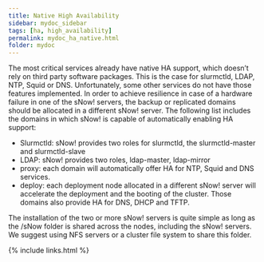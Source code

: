 ```yaml
---
title: Native High Availability
sidebar: mydoc_sidebar
tags: [ha, high_availability]
permalink: mydoc_ha_native.html
folder: mydoc
---
```


The most critical services already have native HA support, which doesn’t rely on third party software packages. This is the case for slurmctld, LDAP, NTP, Squid or DNS. Unfortunately, some other services do not have those features implemented. In order to achieve resilience in case of a hardware failure in one of the sNow! servers, the backup or replicated domains should be allocated in a different sNow! server. The following list includes the domains in which sNow! is capable of automatically enabling HA support:

* Slurmctld: sNow! provides two roles for slurmctld, the slurmctld-master and slurmctld-slave
* LDAP: sNow! provides two roles, ldap-master, ldap-mirror
* proxy: each domain will automatically offer HA for NTP, Squid and DNS services. 
* deploy: each deployment node allocated in a different sNow! server will accelerate the deployment and the booting of the cluster. Those domains also provide HA for DNS, DHCP and TFTP.

The installation of the two or more sNow! servers is quite simple as long as the /sNow folder is shared across the nodes, including the sNow! servers. We suggest using NFS servers or a cluster file system to share this folder.

{% include links.html %}
